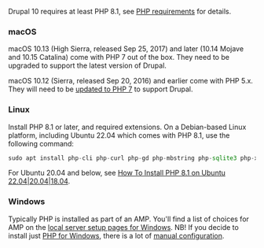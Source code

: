 Drupal 10 requires at least PHP 8.1, see [PHP requirements](https://www.drupal.org/docs/system-requirements/php-requirements) for details.

### macOS

macOS 10.13 (High Sierra, released Sep 25, 2017) and later (10.14 Mojave and 10.15 Catalina) come with PHP 7 out of the box. They need to be upgraded to support the latest version of Drupal.

macOS 10.12 (Sierra, released Sep 20, 2016) and earlier come with PHP 5.x. They will need to be [updated to PHP 7](https://charles4code.blogspot.com/2018/06/upgrade-php-version-from-56-to-72-on.html) to support Drupal.

### Linux

Install PHP 8.1 or later, and required extensions. On a Debian-based Linux platform, including Ubuntu 22.04 which comes with PHP 8.1, use the following command:

```php
sudo apt install php-cli php-curl php-gd php-mbstring php-sqlite3 php-xml php-mysql
```

For Ubuntu 20.04 and below, see [How To Install PHP 8.1 on Ubuntu 22.04|20.04|18.04](https://computingforgeeks.com/how-to-install-php-on-ubuntu-linux-system/).

### Windows

Typically PHP is installed as part of an AMP. You'll find a list of choices for AMP on the [local server setup pages for Windows](https://www.drupal.org/node/263). NB! If you decide to install just [PHP for Windows](https://windows.php.net/download/), there is a lot of [manual configuration](https://www.jeffgeerling.com/blog/2018/installing-php-7-and-composer-on-windows-10).
